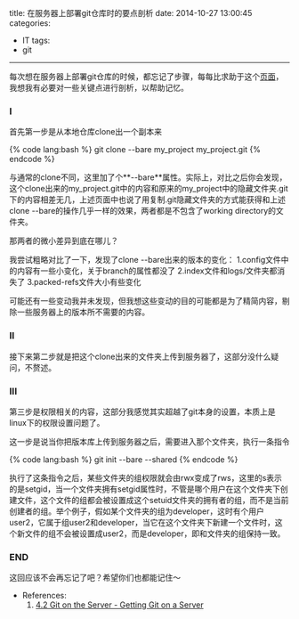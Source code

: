 title: 在服务器上部署git仓库时的要点剖析
date: 2014-10-27 13:00:45
categories:
- IT
tags:
- git
---
每次想在服务器上部署git仓库的时候，都忘记了步骤，每每比求助于这个[页面](http://git-scm.com/book/en/v2/Git-on-the-Server-Getting-Git-on-a-Server)，我想我有必要对一些关键点进行剖析，以帮助记忆。

### I

首先第一步是从本地仓库clone出一个副本来

{% code lang:bash %}
git clone --bare my_project my_project.git
{% endcode %}

与通常的clone不同，这里加了个**--bare**属性。实际上，对比之后你会发现，这个clone出来的my_project.git中的内容和原来的my_project中的隐藏文件夹.git下的内容相差无几，上述页面中也说了用复制.git隐藏文件夹的方式能获得和上述clone --bare的操作几乎一样的效果，两者都是不包含了working directory的文件夹。

那两者的微小差异到底在哪儿？

我尝试粗略对比了一下，发现了clone --bare出来的版本的变化：
1.config文件中的内容有一些小变化，关于branch的属性都没了
2.index文件和logs/文件夹都消失了
3.packed-refs文件大小有些变化

可能还有一些变动我并未发现，但我想这些变动的目的可能都是为了精简内容，剔除一些服务器上的版本所不需要的内容。

### II

接下来第二步就是把这个clone出来的文件夹上传到服务器了，这部分没什么疑问，不赘述。

### III

第三步是权限相关的内容，这部分我感觉其实超越了git本身的设置，本质上是linux下的权限设置问题了。

这一步是说当你把版本库上传到服务器之后，需要进入那个文件夹，执行一条指令

{% code lang:bash %}
git init --bare --shared
{% endcode %}

执行了这条指令之后，某些文件夹的组权限就会由rwx变成了rws，这里的s表示的是setgid，当一个文件夹拥有setgid属性时，不管是哪个用户在这个文件夹下创建文件，这个文件的组都会被设置成这个setuid文件夹的拥有者的组，而不是当前创建者的组。举个例子，假如某个文件夹的组为developer，这时有个用户user2，它属于组user2和developer，当它在这个文件夹下新建一个文件时，这个新文件的组不会被设置成user2，而是developer，即和文件夹的组保持一致。

### END

这回应该不会再忘记了吧？希望你们也都能记住～

- References:
    1. [4.2 Git on the Server - Getting Git on a Server](http://git-scm.com/book/en/v2/Git-on-the-Server-Getting-Git-on-a-Server)
